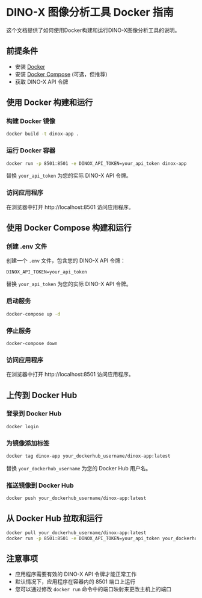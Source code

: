 # DINO-X 图像分析工具 Docker 指南

这个文档提供了如何使用Docker构建和运行DINO-X图像分析工具的说明。

## 前提条件

- 安装 [Docker](https://docs.docker.com/get-docker/)
- 安装 [Docker Compose](https://docs.docker.com/compose/install/) (可选，但推荐)
- 获取 DINO-X API 令牌

## 使用 Docker 构建和运行

### 构建 Docker 镜像

```bash
docker build -t dinox-app .
```

### 运行 Docker 容器

```bash
docker run -p 8501:8501 -e DINOX_API_TOKEN=your_api_token dinox-app
```

替换 `your_api_token` 为您的实际 DINO-X API 令牌。

### 访问应用程序

在浏览器中打开 http://localhost:8501 访问应用程序。

## 使用 Docker Compose 构建和运行

### 创建 .env 文件

创建一个 `.env` 文件，包含您的 DINO-X API 令牌：

```
DINOX_API_TOKEN=your_api_token
```

替换 `your_api_token` 为您的实际 DINO-X API 令牌。

### 启动服务

```bash
docker-compose up -d
```

### 停止服务

```bash
docker-compose down
```

### 访问应用程序

在浏览器中打开 http://localhost:8501 访问应用程序。

## 上传到 Docker Hub

### 登录到 Docker Hub

```bash
docker login
```

### 为镜像添加标签

```bash
docker tag dinox-app your_dockerhub_username/dinox-app:latest
```

替换 `your_dockerhub_username` 为您的 Docker Hub 用户名。

### 推送镜像到 Docker Hub

```bash
docker push your_dockerhub_username/dinox-app:latest
```

## 从 Docker Hub 拉取和运行

```bash
docker pull your_dockerhub_username/dinox-app:latest
docker run -p 8501:8501 -e DINOX_API_TOKEN=your_api_token your_dockerhub_username/dinox-app:latest
```

## 注意事项

- 应用程序需要有效的 DINO-X API 令牌才能正常工作
- 默认情况下，应用程序在容器内的 8501 端口上运行
- 您可以通过修改 `docker run` 命令中的端口映射来更改主机上的端口 